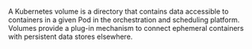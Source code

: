

A Kubernetes volume is a directory that contains data accessible to containers in a given Pod in the orchestration and scheduling platform. Volumes provide a plug-in mechanism to connect ephemeral containers with persistent data stores elsewhere.

